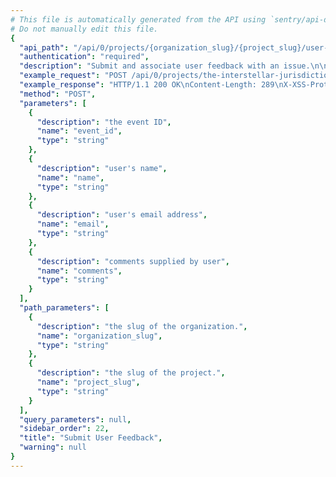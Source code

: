 ```yaml
---
# This file is automatically generated from the API using `sentry/api-docs/generator.py.`
# Do not manually edit this file.
{
  "api_path": "/api/0/projects/{organization_slug}/{project_slug}/user-feedback/", 
  "authentication": "required", 
  "description": "Submit and associate user feedback with an issue.\n\nFeedback must be received by the server no more than 30 minutes after the event was saved.\n\nAdditionally, within 5 minutes of submitting feedback it may also be overwritten. This is useful\nin situations where you may need to retry sending a request due to network failures.\n\nIf feedback is rejected due to a mutability threshold, a 409 status code will be returned.\n\nNote: Feedback may be submitted with DSN authentication (see auth documentation).", 
  "example_request": "POST /api/0/projects/the-interstellar-jurisdiction/plain-proxy/user-feedback/ HTTP/1.1\nHost: sentry.io\nAuthorization: Bearer <token>\nContent-Type: application/json\n\n{\n  \"comments\": \"It broke!\", \n  \"email\": \"jane@example.com\", \n  \"event_id\": \"e989d8fff47948b7b2326a94481293b2\", \n  \"name\": \"Jane Smith\"\n}", 
  "example_response": "HTTP/1.1 200 OK\nContent-Length: 289\nX-XSS-Protection: 1; mode=block\nX-Content-Type-Options: nosniff\nContent-Language: en\nAccess-Control-Expose-Headers: X-Sentry-Error, Retry-After\nVary: Accept-Language, Cookie\nAccess-Control-Allow-Methods: GET, POST, HEAD, OPTIONS\nAllow: GET, POST, HEAD, OPTIONS\nAccess-Control-Allow-Origin: *\nAccess-Control-Allow-Headers: X-Sentry-Auth, X-Requested-With, Origin, Accept, Content-Type, Authentication, Authorization\nContent-Type: application/json\nX-Frame-Options: deny\n\n{\n  \"comments\": \"It broke!\", \n  \"dateCreated\": \"2020-03-09T04:38:39.534903Z\", \n  \"email\": \"jane@example.com\", \n  \"event\": {\n    \"eventID\": \"e989d8fff47948b7b2326a94481293b2\", \n    \"id\": \"e989d8fff47948b7b2326a94481293b2\"\n  }, \n  \"eventID\": \"e989d8fff47948b7b2326a94481293b2\", \n  \"id\": \"1\", \n  \"issue\": null, \n  \"name\": \"Jane Smith\", \n  \"user\": null\n}", 
  "method": "POST", 
  "parameters": [
    {
      "description": "the event ID", 
      "name": "event_id", 
      "type": "string"
    }, 
    {
      "description": "user's name", 
      "name": "name", 
      "type": "string"
    }, 
    {
      "description": "user's email address", 
      "name": "email", 
      "type": "string"
    }, 
    {
      "description": "comments supplied by user", 
      "name": "comments", 
      "type": "string"
    }
  ], 
  "path_parameters": [
    {
      "description": "the slug of the organization.", 
      "name": "organization_slug", 
      "type": "string"
    }, 
    {
      "description": "the slug of the project.", 
      "name": "project_slug", 
      "type": "string"
    }
  ], 
  "query_parameters": null, 
  "sidebar_order": 22, 
  "title": "Submit User Feedback", 
  "warning": null
}
---
```

